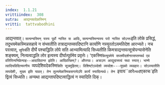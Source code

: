 ```yaml
---
index:  1.1.21
vrittiindex:  308
sutra:  आद्यन्तवदेकस्मिन्
vritti:  tattvabodhini 
---
```


आद्यन्तवत्। `सत्यन्यस्मिन् यस्य पूर्वो नास्ति स आदिः`, `सत्यन्यस्मिन्यस्य परो नास्ति सोऽन्तः`इति लोके प्रसिद्धं, तदुभयमेकस्मिन्नसहाये न संभवतीति तत्राद्यन्तव्यपदिष्टानि कार्याणि नस्युरतोऽयमतिदेश आरभ्यते। नच परत्वात्, `सुपिचे`ति दीर्घे पश्चाद्धिलि लोपे सति आभ्यामित्यादि सिध्यतीति किमत्राद्यन्तवत्सूत्रोपन्यासेनेति शङ्क्यम्, नित्यत्वाद्धलि लोर इत्यस्य दीर्घात्पूर्वमेव प्रवृत्तेः। 'एकस्मि`न्नित्युपमेये सप्तमीदर्शनात्सप्तम्यर्थ एव वतिरित्यभिप्रेत्याह--आदाविवान्त इवेति। आदिवत्किम्?। औपगवः। अत्राऽण आद्युदात्तत्वं यथा स्यात्। भाष्ये त्वादियविदित्यपनीय `व्यपदेशिवदेकस्मि`न्निति सूत्रमूहितम्। विशिष्टोऽपदेशो व्यपदेशः---मुख्यो व्यवहारः। सोऽस्यातीति व्यपदेशी, मुख्य इति यावत्। तेन तुल्यमेकस्मिन्नसगायेऽपि कार्यं स्यादित्यर्थः। तेन `इयाय``आरे`त्यादौ`एकाचः`इति द्वित्वं सिध्यति। अन्यथा आद्यन्तापदिष्टत्वाद्धित्वं न स्यादिति दिक्।

